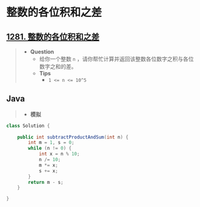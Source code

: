 # 整数的各位积和之差

## [1281. 整数的各位积和之差](https://leetcode.cn/problems/subtract-the-product-and-sum-of-digits-of-an-integer/)

> - **Question**
>   - 给你一个整数 `n` ，请你帮忙计算并返回该整数各位数字之积与各位数字之和的差。
>   - **Tips**
>     - `1 <= n <= 10^5`

## Java

> - **模拟**

```java
class Solution {
    
    public int subtractProductAndSum(int n) {
        int m = 1, s = 0;
        while (n != 0) {
            int x = n % 10;
            n /= 10;
            m *= x;
            s += x;
        }
        return m - s;
    }

}
```
